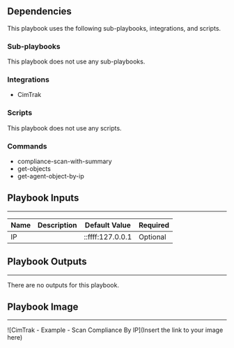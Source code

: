 

## Dependencies
This playbook uses the following sub-playbooks, integrations, and scripts.

### Sub-playbooks
This playbook does not use any sub-playbooks.

### Integrations
* CimTrak

### Scripts
This playbook does not use any scripts.

### Commands
* compliance-scan-with-summary
* get-objects
* get-agent-object-by-ip

## Playbook Inputs
---

| **Name** | **Description** | **Default Value** | **Required** |
| --- | --- | --- | --- |
| IP |  | ::ffff:127.0.0.1 | Optional |

## Playbook Outputs
---
There are no outputs for this playbook.

## Playbook Image
---
![CimTrak - Example - Scan Compliance By IP](Insert the link to your image here)